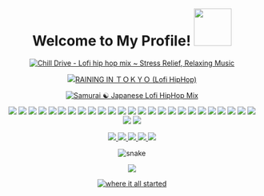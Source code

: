<h1 align="center">
  Welcome to My Profile!
  <img src="https://github.com/brudnak/brudnak/blob/main/img/git.gif" width="75" />
</h1>

<p align="center">
  <a href="https://youtu.be/M1KwzaKVFNA">
    <img src="https://github.com/brudnak/brudnak/blob/main/img/chill_drive.webp"
      alt="Chill Drive - Lofi hip hop mix ~ Stress Relief, Relaxing Music" />
  </a>
</p>

<p align="center">
  <a href="https://youtu.be/XKDGZ-VWLMg">
    <img src="https://github.com/brudnak/brudnak/blob/main/img/raining_in_tokyo.webp"
      alt="RAINING IN ＴＯＫＹＯ (Lofi HipHop)" />
  </a>
</p>

<p align="center">
  <a href="https://youtu.be/jrTMMG0zJyI">
    <img src="https://github.com/brudnak/brudnak/blob/main/img/samurai_lofi.webp"
      alt="Samurai ☯ Japanese Lofi HipHop Mix" />
  </a>
</p>

<!-- Where to find these icons: https://simpleicons.org -->

<p align="center">
  <img src="https://img.shields.io/badge/-Golang-00ADD8?logo=go&logoColor=white&style=flat" />
  <img src="https://img.shields.io/badge/-Rust-000000?logo=rust&logoColor=white&style=flat" />
  <img src="https://img.shields.io/badge/-Docker-2496ED?logo=docker&logoColor=white&style=flat" />
  <img src="https://img.shields.io/badge/-Kubernetes-326CE5?logo=kubernetes&logoColor=white&style=flat" />
  <img src="https://img.shields.io/badge/-K3s-FFC61C?logo=k3s&logoColor=white&style=flat" />
  <img src="https://img.shields.io/badge/-Helm-0F1689?logo=helm&logoColor=white&style=flat" />
  <img src="https://img.shields.io/badge/-Rancher-0075A8?logo=rancher&logoColor=white&style=flat" />
  <img src="https://img.shields.io/badge/-Terraform-7B42BC?logo=terraform&logoColor=white&style=flat" />
  <img src="https://img.shields.io/badge/-Vault-000000?logo=vault&logoColor=white&style=flat" />
  <img src="https://img.shields.io/badge/-Packer-02A8EF?logo=packer&logoColor=white&style=flat" />
  <img src="https://img.shields.io/badge/-Ansible-EE0000?logo=ansible&logoColor=white&style=flat" />
  <img src="https://img.shields.io/badge/-Amazon_AWS-232F3E?logo=amazonaws&logoColor=white&style=flat" />
  <img src="https://img.shields.io/badge/-Linode-00A95C?logo=linode&logoColor=white&style=flat" />
  <img src="https://img.shields.io/badge/-JavaScript-F7DF1E?logo=javascript&logoColor=white&style=flat" />
  <img src="https://img.shields.io/badge/-npm-CB3837?logo=npm&logoColor=white&style=flat" />
  <img src="https://img.shields.io/badge/-Vue.js-4FC08D?logo=vue.js&logoColor=white&style=flat" />
  <img src="https://img.shields.io/badge/-HTML5-E34F26?logo=html5&logoColor=white&style=flat" />
  <img src="https://img.shields.io/badge/-CSS3-1572B6?logo=css3&logoColor=white&style=flat" />
  <img src="https://img.shields.io/badge/-Sass-CC6699?logo=sass&logoColor=white&style=flat" />
  <img src="https://img.shields.io/badge/-Git-F05032?logo=git&logoColor=white&style=flat" />
  <img src="https://img.shields.io/badge/-GitHub-181717?logo=github&logoColor=white&style=flat" />
  <img src="https://img.shields.io/badge/-GitLab-FCA121?logo=gitlab&logoColor=white&style=flat" />
  <img src="https://img.shields.io/badge/-GitHub_Sponsors-EA4AAA?logo=githubsponsors&logoColor=white&style=flat" />
  <img src="https://img.shields.io/badge/-PostgreSQL-4169E1?logo=postgresql&logoColor=white&style=flat" />
  <img src="https://img.shields.io/badge/-SQLite-003B57?logo=sqlite&logoColor=white&style=flat" />
  <img src="https://img.shields.io/badge/-Postman-FF6C37?logo=postman&logoColor=white&style=flat" />
  <img src="https://img.shields.io/badge/-Hyper-000000?logo=hyper&logoColor=white&style=flat" />
</p>

<p align="center">
  <a href="mailto:brudnak@protonmail.com">
    <img src="https://img.shields.io/badge/-ProtonMail-8B89CC?logo=protonmail&logoColor=white&style=flat" />
  </a>
  <a href="https://www.linkedin.com/in/andrew-brudnak">
    <img src="https://img.shields.io/badge/-LinkedIn-0A66C2?logo=linkedin&logoColor=white&style=flat" />
  </a>
  <a href="mailto:brudnak@icloud.com">
    <img src="https://img.shields.io/badge/-iCloud-3693F3?logo=icloud&logoColor=white&style=flat" />
  </a>
  <a href="https://gitlab.com/brudnak">
    <img src="https://img.shields.io/badge/-GitLab-FCA121?logo=gitlab&logoColor=white&style=flat" />
  </a>
  <a href="https://hub.docker.com/u/brudnak">
    <img src="https://img.shields.io/badge/-Docker_Hub-2496ED?logo=docker&logoColor=white&style=flat" />
  </a>
</p>

<p align="center">
  <img src="https://github.com/brudnak/brudnak/blob/output/github-contribution-grid-snake.svg" alt="snake" />
</p>

<p align="center">
  <img src="http://github-readme-streak-stats.herokuapp.com?user=brudnak&theme=github-dark" />
</p>

<p align="center">
  <a href="https://youtu.be/algjtQqhDIQ">
    <img src="https://github.com/brudnak/brudnak/blob/main/img/where_it_all_started.webp"
      alt="where it all started" />
  </a>
</p>